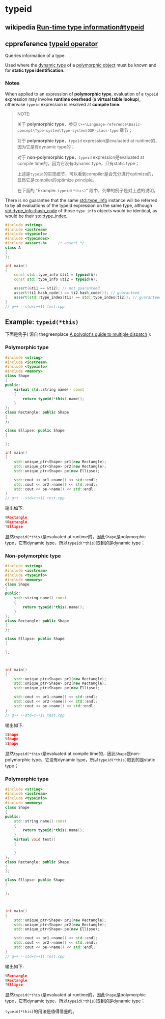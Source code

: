 # typeid



## wikipedia [Run-time type information#typeid](https://en.wikipedia.org/wiki/Run-time_type_information#typeid)



## cppreference [typeid operator](https://en.cppreference.com/w/cpp/language/typeid)

Queries information of a type.

Used where the [dynamic type](https://en.cppreference.com/w/cpp/language/type#Dynamic_type) of a [polymorphic object](https://en.cppreference.com/w/cpp/language/object#Polymorphic_objects) must be known and for **static type identification**.

### Notes

When applied to an expression of **polymorphic type**, evaluation of a `typeid` expression may involve **runtime overhead** (a **virtual table lookup**), otherwise `typeid` expression is resolved at **compile time**.

> NOTE: 
>
> 关于 **polymorphic type**，参见 `C++\Language-reference\Basic-concept\Type-system\Type-system\OOP-class-type` 章节；
>
> 对于 **polymorphic type**，`typeid` expression是evaluated at runtime的，因为它是有dynamic type的；
>
> 对于 **non-polymorphic type**，`typeid` expression是evaluated at compile time的，因为它没有dynamic type，只有static type；
>
> 上述是`typeid`的实现细节，可以看到compiler是会充分进行optimize的，显然它是compiler的optimize principle。
>
> 在下面的 "Example: `typeid(*this)`" 段中，列举的例子是对上述的说明。

There is no guarantee that the same [std::type_info](https://en.cppreference.com/w/cpp/types/type_info) instance will be referred to by all evaluations of the typeid expression on the same type, although [std::type_info::hash_code](https://en.cppreference.com/w/cpp/types/type_info/hash_code) of those `type_info` objects would be identical, as would be their [std::type_index](https://en.cppreference.com/w/cpp/types/type_index).

```C++
#include <string>
#include <iostream>
#include <typeinfo>
#include <typeindex>
#include <assert.h>     /* assert */
class A
{
};

int main()
{
	const std::type_info &ti1 = typeid(A);
	const std::type_info &ti2 = typeid(A);

	assert(&ti1 == &ti2); // not guaranteed
	assert(ti1.hash_code() == ti2.hash_code()); // guaranteed
	assert(std::type_index(ti1) == std::type_index(ti2)); // guaranteed
}
// g++ --std=c++11 test.cpp

```

## Example: `typeid(*this)`

下面是例子( 源自 thegreenplace [A polyglot's guide to multiple dispatch](https://eli.thegreenplace.net/2016/a-polyglots-guide-to-multiple-dispatch/) ):

### Polymorphic type

```C++
#include <string>
#include <iostream>
#include <typeinfo>
#include <memory>
class Shape
{
public:
	virtual std::string name() const
	{
		return typeid(*this).name();
	}
};
class Rectangle: public Shape
{
};

class Ellipse: public Shape
{

};

int main()
{
	std::unique_ptr<Shape> pr1(new Rectangle);
	std::unique_ptr<Shape> pr2(new Rectangle);
	std::unique_ptr<Shape> pe(new Ellipse);

	std::cout << pr1->name() << std::endl;
	std::cout << pr2->name() << std::endl;
	std::cout << pe->name() << std::endl;
}
// g++ --std=c++11 test.cpp
```

输出如下:

```C++
9Rectangle
9Rectangle
7Ellipse
```

显然`typeid(*this)`是evaluated at runtime的，因此`Shape`是polymorphic type，它有dynamic type，所以`typeid(*this)`取到的是dynamic type；

### Non-polymorphic type

```C++
#include <string>
#include <iostream>
#include <typeinfo>
#include <memory>
class Shape
{
public:
	std::string name() const
	{
		return typeid(*this).name();
	}
};
class Rectangle: public Shape
{
};

class Ellipse: public Shape
{

};



int main()
{
	std::unique_ptr<Shape> pr1(new Rectangle);
	std::unique_ptr<Shape> pr2(new Rectangle);
	std::unique_ptr<Shape> pe(new Ellipse);

	std::cout << pr1->name() << std::endl;
	std::cout << pr2->name() << std::endl;
	std::cout << pe->name() << std::endl;
}
// g++ --std=c++11 test.cpp

```

输出如下:

```C++
5Shape
5Shape
5Shape
```

显然`typeid(*this)`是evaluated at compile time的，因此`Shape`是non-polymorphic type，它没有dynamic type，所以`typeid(*this)`取到的是static type；

### Polymorphic type

```C++
#include <string>
#include <iostream>
#include <typeinfo>
#include <memory>
class Shape
{
public:
	std::string name() const
	{
		return typeid(*this).name();
	}
	virtual void test()
	{

	}
};
class Rectangle: public Shape
{
};

class Ellipse: public Shape
{

};



int main()
{
	std::unique_ptr<Shape> pr1(new Rectangle);
	std::unique_ptr<Shape> pr2(new Rectangle);
	std::unique_ptr<Shape> pe(new Ellipse);

	std::cout << pr1->name() << std::endl;
	std::cout << pr2->name() << std::endl;
	std::cout << pe->name() << std::endl;
}
// g++ --std=c++11 test.cpp

```

输出如下:

```C++
9Rectangle
9Rectangle
7Ellipse
```

显然`typeid(*this)`是evaluated at runtime的，因此`Shape`是polymorphic type，它有dynamic type，所以`typeid(*this)`取到的是dynamic type；

`typeid(*this)`的用法是值得借鉴的。